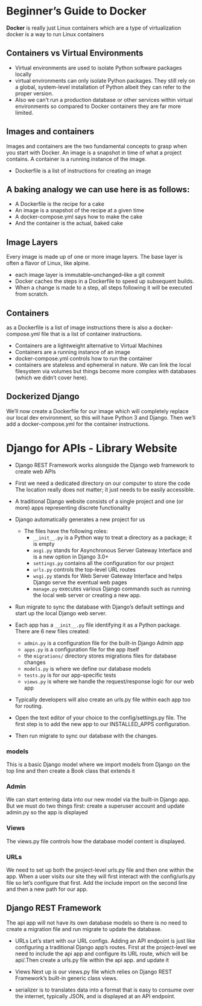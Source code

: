 # Beginner’s Guide to Docker
**Docker** is really just Linux containers which are a type of virtualization docker is a way to run Linux containers

## Containers vs Virtual Environments
- Virtual environments are used to isolate Python software packages locally
- virtual environments can only isolate Python packages. They still rely on a global, system-level installation of Python albeit they can refer to the proper version.
- Also we can’t run a production database or other services within virtual environments so compared to Docker containers they are far more limited.

## Images and containers
Images and containers are the two fundamental concepts to grasp when you start with Docker. An image is a snapshot in time of what a project contains. A container is a running instance of the image.
- Dockerfile is a list of instructions for creating an image

## A baking analogy we can use here is as follows:
- A Dockerfile is the recipe for a cake
- An image is a snapshot of the recipe at a given time
- A docker-compose.yml says how to make the cake
- And the container is the actual, baked cake
## Image Layers
Every image is made up of one or more image layers. The base layer is often a flavor of Linux, like alpine.
- each image layer is immutable–unchanged–like a git commit
- Docker caches the steps in a Dockerfile to speed up subsequent builds.
- When a change is made to a step, all steps following it will be executed from scratch.

## Containers
as a Dockerfile is a list of image instructions there is also a docker-compose.yml file that is a list of container instructions.
- Containers are a lightweight alternative to Virtual Machines
- Containers are a running instance of an image
- docker-compose.yml controls how to run the container
- containers are stateless and ephemeral in nature. We can link the local filesystem via volumes but things become more complex with databases (which we didn’t cover here).

## Dockerized Django
We’ll now create a Dockerfile for our image which will completely replace our local dev environment, so this will have Python 3 and Django. Then we’ll add a docker-compose.yml for the container instructions. 

# Django for APIs - Library Website

- Django REST Framework works alongside the Django web framework to create web APIs

-  First we need a dedicated directory on our computer to store the code The location really does not matter; it just needs to be easily accessible.
- A traditional Django website consists of a single project and one (or more) apps representing discrete functionality
- Django automatically generates a new project for us
  - The files have the following roles:  
    - `__init__.py` is a Python way to treat a directory as a package; it is empty
    - `asgi.py` stands for Asynchronous Server Gateway Interface and is a new option in Django 3.0+
    - `settings.py` contains all the configuration for our project
    - `urls.py` controls the top-level URL routes
    - `wsgi.py` stands for Web Server Gateway Interface and helps Django serve the eventual web pages
    - `manage.py` executes various Django commands such as running the local web server or creating a new app.

- Run migrate to sync the database with Django’s default settings and start up the local Django web server.

- Each app has a `__init__.py` file identifying it as a Python package. There are 6 new files created:

  - `admin.py` is a configuration file for the built-in Django Admin app
  - `apps.py` is a configuration file for the app itself
  - the `migrations/` directory stores migrations files for database changes
  - `models.py` is where we define our database models
  - `tests.py` is for our app-specific tests
  - `views.py` is where we handle the request/response logic for our web app

- Typically developers will also create an urls.py file within each app too for routing.

- Open the text editor of your choice to the config/settings.py file. The first step is to add the new app to our INSTALLED_APPS configuration.
- Then run migrate to sync our database with the changes.
### models
This is a basic Django model where we import models from Django on the top line and then create a Book class that extends it

### Admin
We can start entering data into our new model via the built-in Django app. But we must do two things first: create a superuser account and update admin.py so the app is displayed

### Views
The views.py file controls how the database model content is displayed.

### URLs
We need to set up both the project-level urls.py file and then one within the app. When a user visits our site they will first interact with the config/urls.py file so let’s configure that first. Add the include import on the second line and then a new path for our  app.

## Django REST Framework
The api app will not have its own database models so there is no need to create a migration file and run migrate to update the database.

- URLs
Let’s start with our URL configs. Adding an API endpoint is just like configuring a traditional Django app’s routes. First at the project-level we need to include the api app and configure its URL route, which will be api/.Then create a urls.py file within the api app. and update it

- Views
Next up is our views.py file which relies on Django REST Framework’s built-in generic class views.

- serializer
is to translates data into a format that is easy to consume over the internet, typically JSON, and is displayed at an API endpoint. 
